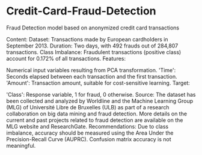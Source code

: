 # Credit-Card-Fraud-Detection
Fraud Detection model based on anonymized credit card transactions

Content:
Dataset: Transactions made by European cardholders in September 2013.
Duration: Two days, with 492 frauds out of 284,807 transactions.
Class Imbalance: Fraudulent transactions (positive class) account for 0.172% of all transactions.
Features:

Numerical input variables resulting from PCA transformation.
'Time': Seconds elapsed between each transaction and the first transaction.
'Amount': Transaction amount, suitable for cost-sensitive learning.
Target:

'Class': Response variable, 1 for fraud, 0 otherwise.
Source:
The dataset has been collected and analyzed by Worldline and the Machine Learning Group (MLG) of Université Libre de Bruxelles (ULB) as part of a research collaboration on big data mining and fraud detection.
More details on the current and past projects related to fraud detection are available on the MLG website and ResearchGate.
Recommendations:
Due to class imbalance, accuracy should be measured using the Area Under the Precision-Recall Curve (AUPRC). Confusion matrix accuracy is not meaningful.
